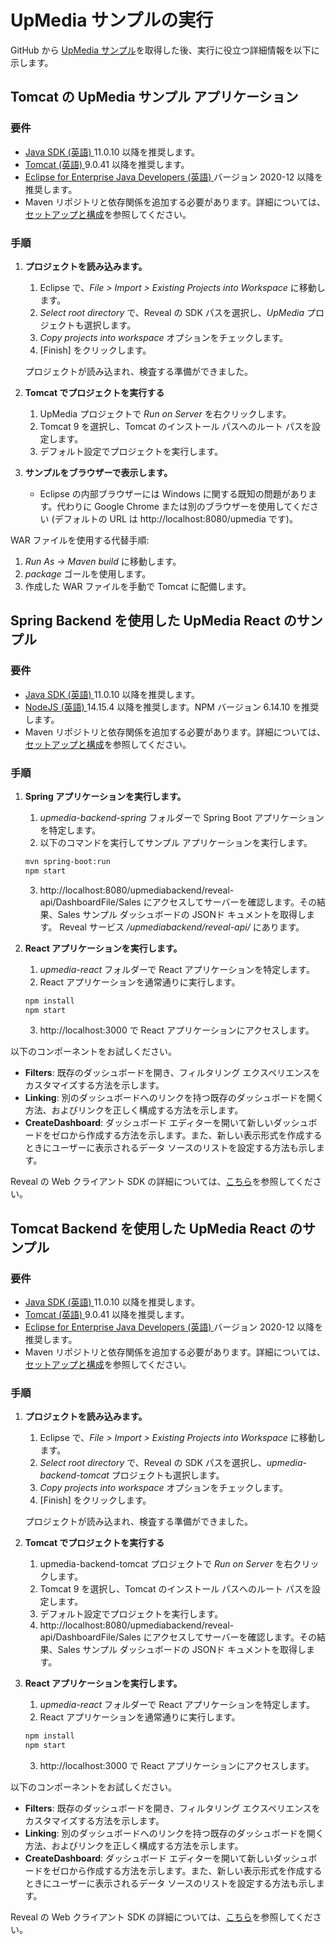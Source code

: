 # UpMedia サンプルの実行

GitHub から <a href="https://github.com/RevealBi/sdk-samples-java" target="_blank" rel="noopener"> UpMedia サンプル</a>を取得した後、実行に役立つ詳細情報を以下に示します。


## Tomcat の UpMedia サンプル アプリケーション

### 要件

- <a href="https://www.oracle.com/java/technologies/javase-downloads.html" target="_blank" rel="noopener"> Java SDK (英語) </a> 11.0.10 以降を推奨します。
- <a href="https://tomcat.apache.org/download-90.cgi" target="_blank" rel="noopener"> Tomcat (英語) </a> 9.0.41 以降を推奨します。
- <a href=" https://www.eclipse.org/downloads/packages/" target="_blank" rel="noopener"> Eclipse for Enterprise Java Developers (英語) </a> バージョン 2020-12 以降を推奨します。
- Maven リポジトリと依存関係を追加する必要があります。詳細については、[セットアップと構成](setup-configuration.html#maven-dependency)を参照してください。
 
### 手順

1. **プロジェクトを読み込みます。**
   1. Eclipse で、*File > Import > Existing Projects into Workspace* に移動します。
   2. *Select root directory* で、Reveal の SDK パスを選択し、*UpMedia* プロジェクトも選択します。
   3. *Copy projects into workspace* オプションをチェックします。
   4. [Finish] をクリックします。

    プロジェクトが読み込まれ、検査する準備ができました。

2. **Tomcat でプロジェクトを実行する**
   1. UpMedia プロジェクトで *Run on Server* を右クリックします。
   2. Tomcat 9 を選択し、Tomcat のインストール パスへのルート パスを設定します。
   3. デフォルト設定でプロジェクトを実行します。  

3. **サンプルをブラウザーで表示します。**
   - Eclipse の内部ブラウザーには Windows に関する既知の問題があります。代わりに Google Chrome または別のブラウザーを使用してください (デフォルトの URL は http://localhost:8080/upmedia です)。


WAR ファイルを使用する代替手順:
1. *Run As -> Maven build* に移動します。
2. *package* ゴールを使用します。
3. 作成した WAR ファイルを手動で Tomcat に配備します。


## Spring Backend を使用した UpMedia React のサンプル

### 要件

- <a href="https://www.oracle.com/java/technologies/javase-downloads.html" target="_blank" rel="noopener"> Java SDK (英語) </a> 11.0.10 以降を推奨します。
- <a href="https://nodejs.org/en/download/" target="_blank" rel="noopener"> NodeJS (英語) </a> 14.15.4 以降を推奨します。NPM バージョン 6.14.10 を推奨します。
- Maven リポジトリと依存関係を追加する必要があります。詳細については、[セットアップと構成](setup-configuration.html#maven-dependency)を参照してください。

### 手順

1. **Spring アプリケーションを実行します。**
   1. *upmedia-backend-spring* フォルダーで Spring Boot アプリケーションを特定します。
   2. 以下のコマンドを実行してサンプル アプリケーションを実行します。 
   
    ```bash
    mvn spring-boot:run
    npm start
   ```
   3. http://localhost:8080/upmediabackend/reveal-api/DashboardFile/Sales にアクセスしてサーバーを確認します。その結果、Sales サンプル ダッシュボードの JSONド キュメントを取得します。
   Reveal サービス */upmediabackend/reveal-api/* にあります。

2. **React アプリケーションを実行します。**
   1. *upmedia-react* フォルダーで React アプリケーションを特定します。
   2. React アプリケーションを通常通りに実行します。

    ```bash
    npm install
    npm start
   ```
   3. http://localhost:3000 で React アプリケーションにアクセスします。

以下のコンポーネントをお試しください。
- **Filters**: 既存のダッシュボードを開き、フィルタリング エクスペリエンスをカスタマイズする方法を示します。
- **Linking**: 別のダッシュボードへのリンクを持つ既存のダッシュボードを開く方法、およびリンクを正しく構成する方法を示します。
- **CreateDashboard**: ダッシュボード エディターを開いて新しいダッシュボードをゼロから作成する方法を示します。また、新しい表示形式を作成するときにユーザーに表示されるデータ ソースのリストを設定する方法も示します。

Reveal の Web クライアント SDK の詳細については、[こちら](~/jp/developer/web-sdk/overview.md)を参照してください。

## Tomcat Backend を使用した UpMedia React のサンプル

### 要件

- <a href="https://www.oracle.com/java/technologies/javase-downloads.html" target="_blank" rel="noopener"> Java SDK (英語) </a> 11.0.10 以降を推奨します。
- <a href="https://tomcat.apache.org/download-90.cgi" target="_blank" rel="noopener"> Tomcat (英語) </a> 9.0.41 以降を推奨します。
- <a href="https://www.eclipse.org/downloads/packages/" target="_blank" rel="noopener"> Eclipse for Enterprise Java Developers (英語) </a> バージョン 2020-12 以降を推奨します。
- Maven リポジトリと依存関係を追加する必要があります。詳細については、[セットアップと構成](setup-configuration.html#maven-dependency)を参照してください。
 
### 手順

1. **プロジェクトを読み込みます。**
   1. Eclipse で、*File > Import > Existing Projects into Workspace* に移動します。
   2. *Select root directory* で、Reveal の SDK パスを選択し、*upmedia-backend-tomcat* プロジェクトも選択します。
   3. *Copy projects into workspace* オプションをチェックします。
   4. [Finish] をクリックします。

    プロジェクトが読み込まれ、検査する準備ができました。

2. **Tomcat でプロジェクトを実行する**
   1. upmedia-backend-tomcat プロジェクトで *Run on Server* を右クリックします。
   2. Tomcat 9 を選択し、Tomcat のインストール パスへのルート パスを設定します。
   3. デフォルト設定でプロジェクトを実行します。 
   4. http://localhost:8080/upmediabackend/reveal-api/DashboardFile/Sales にアクセスしてサーバーを確認します。その結果、Sales サンプル ダッシュボードの JSONド キュメントを取得します。

3. **React アプリケーションを実行します。**
   1. *upmedia-react* フォルダーで React アプリケーションを特定します。
   2. React アプリケーションを通常通りに実行します。

    ```bash
    npm install
    npm start
   ```
   3. http://localhost:3000 で React アプリケーションにアクセスします。

以下のコンポーネントをお試しください。
- **Filters**: 既存のダッシュボードを開き、フィルタリング エクスペリエンスをカスタマイズする方法を示します。
- **Linking**: 別のダッシュボードへのリンクを持つ既存のダッシュボードを開く方法、およびリンクを正しく構成する方法を示します。
- **CreateDashboard**: ダッシュボード エディターを開いて新しいダッシュボードをゼロから作成する方法を示します。また、新しい表示形式を作成するときにユーザーに表示されるデータ ソースのリストを設定する方法も示します。

Reveal の Web クライアント SDK の詳細については、[こちら](~/jp/developer/java-sdk/overview.md)を参照してください。

